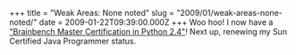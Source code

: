 +++
title = "Weak Areas: None noted"
slug = "2009/01/weak-areas-none-noted/"
date = 2009-01-22T09:39:00.000Z
+++
Woo hoo! I now have a ["Brainbench Master Certification in Python 2.4"](http://www.brainbench.com/transcript.jsp?pid=8051574)! Next up, renewing my Sun Certified Java Programmer status.
